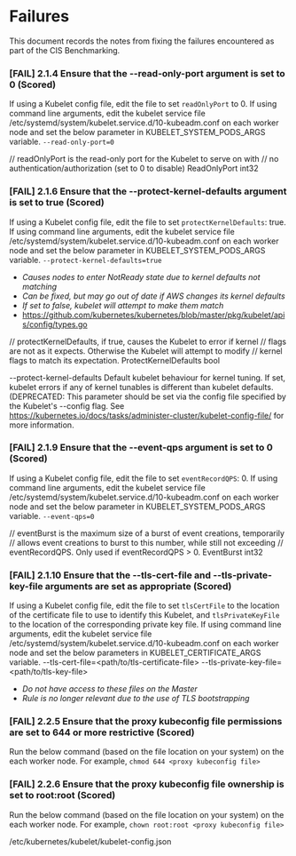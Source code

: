 # Failures

This document records the notes from fixing the failures encountered as part of the CIS Benchmarking.

### [FAIL] 2.1.4 Ensure that the --read-only-port argument is set to 0 (Scored)

If using a Kubelet config file, edit the file to set `readOnlyPort` to 0.
If using command line arguments, edit the kubelet service file /etc/systemd/system/kubelet.service.d/10-kubeadm.conf on each worker node and set the below parameter in KUBELET_SYSTEM_PODS_ARGS variable.
`--read-only-port=0`

// readOnlyPort is the read-only port for the Kubelet to serve on with
// no authentication/authorization (set to 0 to disable)
ReadOnlyPort int32

### [FAIL] 2.1.6 Ensure that the --protect-kernel-defaults argument is set to true (Scored)

If using a Kubelet config file, edit the file to set `protectKernelDefaults`: true.
If using command line arguments, edit the kubelet service file /etc/systemd/system/kubelet.service.d/10-kubeadm.conf on each worker node and set the below parameter in KUBELET_SYSTEM_PODS_ARGS variable.
`--protect-kernel-defaults=true`

- _Causes nodes to enter NotReady state due to kernel defaults not matching_
- _Can be fixed, but may go out of date if AWS changes its kernel defaults_
- _If set to false, kubelet will attempt to make them match_
- <https://github.com/kubernetes/kubernetes/blob/master/pkg/kubelet/apis/config/types.go>

// protectKernelDefaults, if true, causes the Kubelet to error if kernel
// flags are not as it expects. Otherwise the Kubelet will attempt to modify
// kernel flags to match its expectation.
ProtectKernelDefaults bool

--protect-kernel-defaults
Default kubelet behaviour for kernel tuning. If set, kubelet errors if any of kernel tunables is different than kubelet defaults. (DEPRECATED: This parameter should be set via the config file specified by the Kubelet's --config flag. See https://kubernetes.io/docs/tasks/administer-cluster/kubelet-config-file/ for more information.

### [FAIL] 2.1.9 Ensure that the --event-qps argument is set to 0 (Scored)

If using a Kubelet config file, edit the file to set `eventRecordQPS`: 0.
If using command line arguments, edit the kubelet service file /etc/systemd/system/kubelet.service.d/10-kubeadm.conf on each worker node and set the below parameter in KUBELET_SYSTEM_PODS_ARGS variable.
`--event-qps=0`

// eventBurst is the maximum size of a burst of event creations, temporarily
// allows event creations to burst to this number, while still not exceeding
// eventRecordQPS. Only used if eventRecordQPS > 0.
EventBurst int32

### [FAIL] 2.1.10 Ensure that the --tls-cert-file and --tls-private-key-file arguments are set as appropriate (Scored)

If using a Kubelet config file, edit the file to set `tlsCertFile` to the location of the certificate file to use to identify this Kubelet, and `tlsPrivateKeyFile` to the location of the corresponding private key file.
If using command line arguments, edit the kubelet service file /etc/systemd/system/kubelet.service.d/10-kubeadm.conf on each worker node and set the below parameters in KUBELET_CERTIFICATE_ARGS variable.
--tls-cert-file=<path/to/tls-certificate-file> --tls-private-key-file=<path/to/tls-key-file>

- _Do not have access to these files on the Master_
- _Rule is no longer relevant due to the use of TLS bootstrapping_


### [FAIL] 2.2.5 Ensure that the proxy kubeconfig file permissions are set to 644 or more restrictive (Scored)

Run the below command (based on the file location on your system) on the each worker node. For example,
`chmod 644 <proxy kubeconfig file>`

### [FAIL] 2.2.6 Ensure that the proxy kubeconfig file ownership is set to root:root (Scored)

Run the below command (based on the file location on your system) on the each worker node. For example,
`chown root:root <proxy kubeconfig file>`

/etc/kubernetes/kubelet/kubelet-config.json
